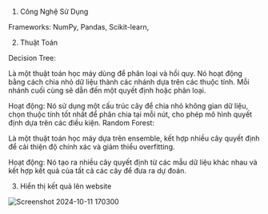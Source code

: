 1. Công Nghệ Sử Dụng

Frameworks:
NumPy, Pandas, Scikit-learn, 

2. Thuật Toán

Decision Tree:

Là một thuật toán học máy dùng để phân loại và hồi quy. Nó hoạt động bằng cách chia nhỏ dữ liệu thành các nhánh dựa trên các thuộc tính. Mỗi nhánh cuối cùng sẽ dẫn đến một quyết định hoặc phân loại.

Hoạt động: Nó sử dụng một cấu trúc cây để chia nhỏ không gian dữ liệu, chọn thuộc tính tốt nhất để phân chia tại mỗi nút, cho phép mô hình quyết định dựa trên các điều kiện.
Random Forest:

Là một thuật toán học máy dựa trên ensemble, kết hợp nhiều cây quyết định để cải thiện độ chính xác và giảm thiểu overfitting.

Hoạt động: Nó tạo ra nhiều cây quyết định từ các mẫu dữ liệu khác nhau và kết hợp kết quả của tất cả các cây để đưa ra dự đoán.

3. Hiển thị kết quả lên website

![Screenshot 2024-10-11 170300](https://github.com/user-attachments/assets/ee1d37b7-517a-4be6-b9ba-6aae7a8a4394)
